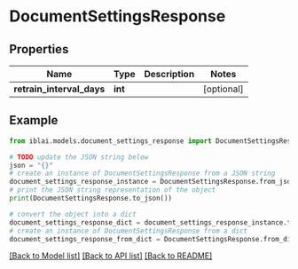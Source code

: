 # DocumentSettingsResponse


## Properties

Name | Type | Description | Notes
------------ | ------------- | ------------- | -------------
**retrain_interval_days** | **int** |  | [optional] 

## Example

```python
from iblai.models.document_settings_response import DocumentSettingsResponse

# TODO update the JSON string below
json = "{}"
# create an instance of DocumentSettingsResponse from a JSON string
document_settings_response_instance = DocumentSettingsResponse.from_json(json)
# print the JSON string representation of the object
print(DocumentSettingsResponse.to_json())

# convert the object into a dict
document_settings_response_dict = document_settings_response_instance.to_dict()
# create an instance of DocumentSettingsResponse from a dict
document_settings_response_from_dict = DocumentSettingsResponse.from_dict(document_settings_response_dict)
```
[[Back to Model list]](../README.md#documentation-for-models) [[Back to API list]](../README.md#documentation-for-api-endpoints) [[Back to README]](../README.md)



